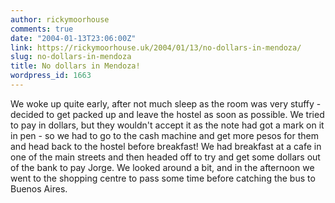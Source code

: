 ```yaml
---
author: rickymoorhouse
comments: true
date: "2004-01-13T23:06:00Z"
link: https://rickymoorhouse.uk/2004/01/13/no-dollars-in-mendoza/
slug: no-dollars-in-mendoza
title: No dollars in Mendoza!
wordpress_id: 1663
---
```


We woke up quite early, after not much sleep as the room was very stuffy - decided to get packed up and leave the hostel as soon as possible. We tried to pay in dollars, but they wouldn't accept it as the note had got a mark on it in pen - so we had to go to the cash machine and get more pesos for them and head back to the hostel before breakfast! We had breakfast at a cafe in one of the main streets and then headed off to try and get some dollars out of the bank to pay Jorge. We looked around a bit, and in the afternoon we went to the shopping centre to pass some time before catching the bus to Buenos Aires.
